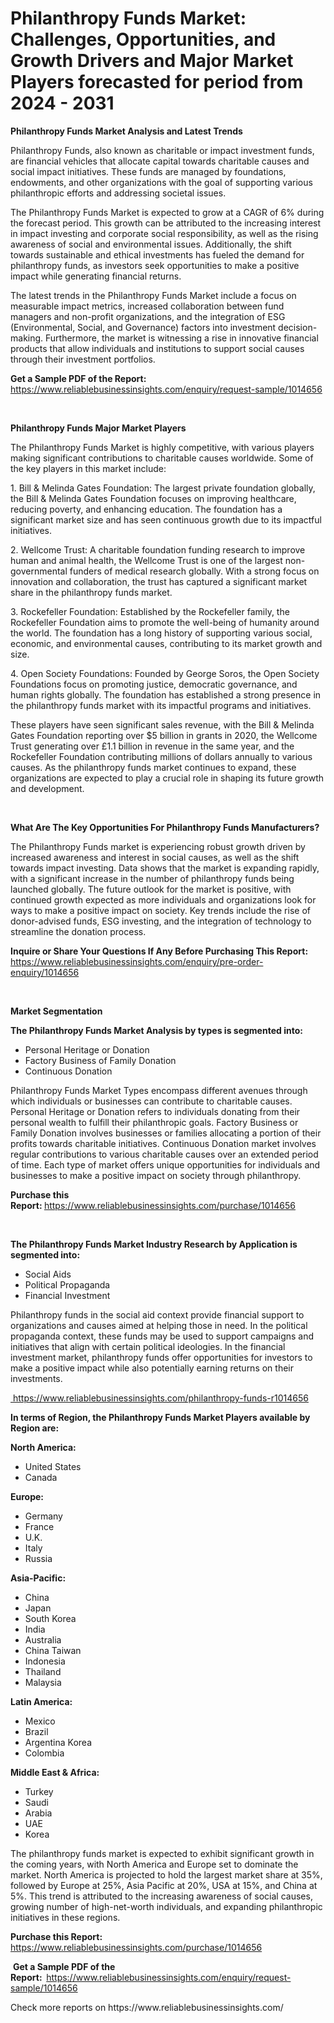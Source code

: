 <p><h1>Philanthropy Funds Market: Challenges, Opportunities, and Growth Drivers and Major Market Players forecasted for period from 2024 - 2031</h1></p><p><strong>Philanthropy Funds Market Analysis and Latest Trends</strong></p>
<p><p>Philanthropy Funds, also known as charitable or impact investment funds, are financial vehicles that allocate capital towards charitable causes and social impact initiatives. These funds are managed by foundations, endowments, and other organizations with the goal of supporting various philanthropic efforts and addressing societal issues.</p><p>The Philanthropy Funds Market is expected to grow at a CAGR of 6% during the forecast period. This growth can be attributed to the increasing interest in impact investing and corporate social responsibility, as well as the rising awareness of social and environmental issues. Additionally, the shift towards sustainable and ethical investments has fueled the demand for philanthropy funds, as investors seek opportunities to make a positive impact while generating financial returns.</p><p>The latest trends in the Philanthropy Funds Market include a focus on measurable impact metrics, increased collaboration between fund managers and non-profit organizations, and the integration of ESG (Environmental, Social, and Governance) factors into investment decision-making. Furthermore, the market is witnessing a rise in innovative financial products that allow individuals and institutions to support social causes through their investment portfolios.</p></p>
<p><strong>Get a Sample PDF of the Report:&nbsp;</strong> <a href="https://www.reliablebusinessinsights.com/enquiry/request-sample/1014656">https://www.reliablebusinessinsights.com/enquiry/request-sample/1014656</a></p>
<p>&nbsp;</p>
<p><strong>Philanthropy Funds Major Market Players</strong></p>
<p><p>The Philanthropy Funds Market is highly competitive, with various players making significant contributions to charitable causes worldwide. Some of the key players in this market include:</p><p>1. Bill & Melinda Gates Foundation: The largest private foundation globally, the Bill & Melinda Gates Foundation focuses on improving healthcare, reducing poverty, and enhancing education. The foundation has a significant market size and has seen continuous growth due to its impactful initiatives.</p><p>2. Wellcome Trust: A charitable foundation funding research to improve human and animal health, the Wellcome Trust is one of the largest non-governmental funders of medical research globally. With a strong focus on innovation and collaboration, the trust has captured a significant market share in the philanthropy funds market.</p><p>3. Rockefeller Foundation: Established by the Rockefeller family, the Rockefeller Foundation aims to promote the well-being of humanity around the world. The foundation has a long history of supporting various social, economic, and environmental causes, contributing to its market growth and size.</p><p>4. Open Society Foundations: Founded by George Soros, the Open Society Foundations focus on promoting justice, democratic governance, and human rights globally. The foundation has established a strong presence in the philanthropy funds market with its impactful programs and initiatives.</p><p>These players have seen significant sales revenue, with the Bill & Melinda Gates Foundation reporting over $5 billion in grants in 2020, the Wellcome Trust generating over £1.1 billion in revenue in the same year, and the Rockefeller Foundation contributing millions of dollars annually to various causes. As the philanthropy funds market continues to expand, these organizations are expected to play a crucial role in shaping its future growth and development.</p></p>
<p>&nbsp;</p>
<p><strong>What Are The Key Opportunities For Philanthropy Funds Manufacturers?</strong></p>
<p><p>The Philanthropy Funds market is experiencing robust growth driven by increased awareness and interest in social causes, as well as the shift towards impact investing. Data shows that the market is expanding rapidly, with a significant increase in the number of philanthropy funds being launched globally. The future outlook for the market is positive, with continued growth expected as more individuals and organizations look for ways to make a positive impact on society. Key trends include the rise of donor-advised funds, ESG investing, and the integration of technology to streamline the donation process.</p></p>
<p><strong>Inquire or Share Your Questions If Any Before Purchasing This Report:</strong> <a href="https://www.reliablebusinessinsights.com/enquiry/pre-order-enquiry/1014656">https://www.reliablebusinessinsights.com/enquiry/pre-order-enquiry/1014656</a></p>
<p>&nbsp;</p>
<p><strong>Market Segmentation</strong></p>
<p><strong>The Philanthropy Funds Market Analysis by types is segmented into:</strong></p>
<p><ul><li>Personal Heritage or Donation</li><li>Factory Business of Family Donation</li><li>Continuous Donation</li></ul></p>
<p><p>Philanthropy Funds Market Types encompass different avenues through which individuals or businesses can contribute to charitable causes. Personal Heritage or Donation refers to individuals donating from their personal wealth to fulfill their philanthropic goals. Factory Business or Family Donation involves businesses or families allocating a portion of their profits towards charitable initiatives. Continuous Donation market involves regular contributions to various charitable causes over an extended period of time. Each type of market offers unique opportunities for individuals and businesses to make a positive impact on society through philanthropy.</p></p>
<p><strong>Purchase this Report:&nbsp;</strong><a href="https://www.reliablebusinessinsights.com/purchase/1014656">https://www.reliablebusinessinsights.com/purchase/1014656</a></p>
<p>&nbsp;</p>
<p><strong>The Philanthropy Funds Market Industry Research by Application is segmented into:</strong></p>
<p><ul><li>Social Aids</li><li>Political Propaganda</li><li>Financial Investment</li></ul></p>
<p><p>Philanthropy funds in the social aid context provide financial support to organizations and causes aimed at helping those in need. In the political propaganda context, these funds may be used to support campaigns and initiatives that align with certain political ideologies. In the financial investment market, philanthropy funds offer opportunities for investors to make a positive impact while also potentially earning returns on their investments.</p></p>
<p><a href="https://www.reliablebusinessinsights.com/philanthropy-funds-r1014656">&nbsp;https://www.reliablebusinessinsights.com/philanthropy-funds-r1014656</a></p>
<p><strong>In terms of Region, the Philanthropy Funds Market Players available by Region are:</strong></p>
<p>
    <p> <strong> North America: </strong>
        <ul>
            <li>United States</li>
            <li>Canada</li>
        </ul>
        </p> 
    <p> <strong> Europe: </strong>
        <ul>
            <li>Germany</li>
            <li>France</li>
            <li>U.K.</li>
            <li>Italy</li>
            <li>Russia</li>
        </ul>
        </p> 
    <p> <strong> Asia-Pacific: </strong>
        <ul>
            <li>China</li>
            <li>Japan</li>
            <li>South Korea</li>
            <li>India</li>
            <li>Australia</li>
            <li>China Taiwan</li>
            <li>Indonesia</li>
            <li>Thailand</li>
            <li>Malaysia</li>
        </ul>
        </p> 
    <p> <strong> Latin America: </strong>
        <ul>
            <li>Mexico</li>
            <li>Brazil</li>
            <li>Argentina Korea</li>
            <li>Colombia</li>
        </ul>
        </p> 
    <p> <strong> Middle East & Africa: </strong>
        <ul>
            <li>Turkey</li>
            <li>Saudi</li>
            <li>Arabia</li>
            <li>UAE</li>
            <li>Korea</li>
        </ul>
    </p>
    </p>
<p><p>The philanthropy funds market is expected to exhibit significant growth in the coming years, with North America and Europe set to dominate the market. North America is projected to hold the largest market share at 35%, followed by Europe at 25%, Asia Pacific at 20%, USA at 15%, and China at 5%. This trend is attributed to the increasing awareness of social causes, growing number of high-net-worth individuals, and expanding philanthropic initiatives in these regions.</p></p>
<p><strong>Purchase this Report: </strong><a href="https://www.reliablebusinessinsights.com/purchase/1014656">https://www.reliablebusinessinsights.com/purchase/1014656</a></p>
<p>&nbsp;<strong>Get a Sample PDF of the Report:&nbsp;&nbsp;</strong><a href="https://www.reliablebusinessinsights.com/enquiry/request-sample/1014656">https://www.reliablebusinessinsights.com/enquiry/request-sample/1014656</a></p>
<p><strong></strong></p>
<p>Check more reports on https://www.reliablebusinessinsights.com/</p>